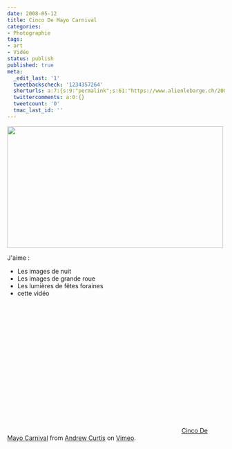 ```yaml
---
date: 2008-05-12
title: Cinco De Mayo Carnival
categories:
- Photographie
tags:
- art
- Vidéo
status: publish
published: true
meta:
  _edit_last: '1'
  tweetbackscheck: '1234357264'
  shorturls: a:7:{s:9:"permalink";s:61:"https://www.alienlebarge.ch/2008/05/12/cinco-de-mayo-carnival/";s:7:"tinyurl";s:25:"https://tinyurl.com/aqdww3";s:4:"isgd";s:17:"https://is.gd/iAcI";s:5:"bitly";s:18:"https://bit.ly/FgL1";s:5:"snipr";s:22:"https://snipr.com/beg1w";s:5:"snurl";s:22:"https://snurl.com/beg1w";s:7:"snipurl";s:24:"https://snipurl.com/beg1w";}
  twittercomments: a:0:{}
  tweetcount: '0'
  tmac_last_id: ''
---
```

<img class="alignnone size-medium wp-image-517" title="gdroue" src="https://dlgjp9x71cipk.cloudfront.net/2008/05/gdroue.png" alt="" width="500" height="281" />

J'aime :
<ul>
	<li>Les images de nuit</li>
	<li>Les images de grande roue</li>
	<li>Les lumières de fêtes foraines</li>
	<li>cette vidéo</li>
</ul>
<div><!--more--></div>
<object classid="clsid:d27cdb6e-ae6d-11cf-96b8-444553540000" width="400" height="300" codebase="https://download.macromedia.com/pub/shockwave/cabs/flash/swflash.cab#version=6,0,40,0"><param name="quality" value="best" /><param name="allowfullscreen" value="true" /><param name="scale" value="showAll" /><param name="src" value="https://www.vimeo.com/moogaloop.swf?clip_id=979938&amp;server=www.vimeo.com&amp;fullscreen=1&amp;show_title=1&amp;show_byline=1&amp;show_portrait=0&amp;color=" /><embed type="application/x-shockwave-flash" width="400" height="300" src="https://www.vimeo.com/moogaloop.swf?clip_id=979938&amp;server=www.vimeo.com&amp;fullscreen=1&amp;show_title=1&amp;show_byline=1&amp;show_portrait=0&amp;color=" scale="showAll" allowfullscreen="true" quality="best"></embed></object>
<a href="https://www.vimeo.com/979938?pg=embed&amp;sec=979938">Cinco De Mayo Carnival</a> from <a href="https://www.vimeo.com/ac?pg=embed&amp;sec=979938">Andrew Curtis</a> on <a href="https://vimeo.com?pg=embed&amp;sec=979938">Vimeo</a>.
